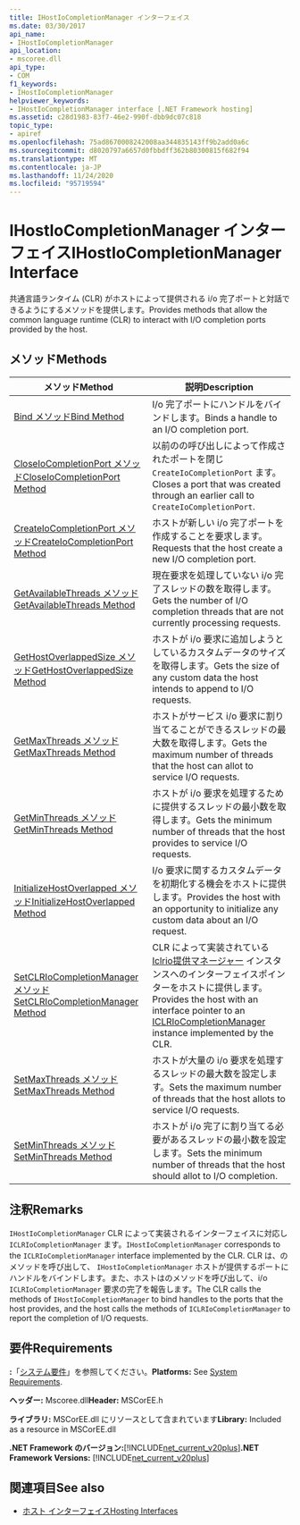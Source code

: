 ```yaml
---
title: IHostIoCompletionManager インターフェイス
ms.date: 03/30/2017
api_name:
- IHostIoCompletionManager
api_location:
- mscoree.dll
api_type:
- COM
f1_keywords:
- IHostIoCompletionManager
helpviewer_keywords:
- IHostIoCompletionManager interface [.NET Framework hosting]
ms.assetid: c28d1983-83f7-46e2-990f-dbb9dc07c818
topic_type:
- apiref
ms.openlocfilehash: 75ad8670008242008aa344835143ff9b2add0a6c
ms.sourcegitcommit: d8020797a6657d0fbbdff362b80300815f682f94
ms.translationtype: MT
ms.contentlocale: ja-JP
ms.lasthandoff: 11/24/2020
ms.locfileid: "95719594"
---
```

# <a name="ihostiocompletionmanager-interface"></a><span data-ttu-id="260c7-102">IHostIoCompletionManager インターフェイス</span><span class="sxs-lookup"><span data-stu-id="260c7-102">IHostIoCompletionManager Interface</span></span>

<span data-ttu-id="260c7-103">共通言語ランタイム (CLR) がホストによって提供される i/o 完了ポートと対話できるようにするメソッドを提供します。</span><span class="sxs-lookup"><span data-stu-id="260c7-103">Provides methods that allow the common language runtime (CLR) to interact with I/O completion ports provided by the host.</span></span>  
  
## <a name="methods"></a><span data-ttu-id="260c7-104">メソッド</span><span class="sxs-lookup"><span data-stu-id="260c7-104">Methods</span></span>  
  
|<span data-ttu-id="260c7-105">メソッド</span><span class="sxs-lookup"><span data-stu-id="260c7-105">Method</span></span>|<span data-ttu-id="260c7-106">説明</span><span class="sxs-lookup"><span data-stu-id="260c7-106">Description</span></span>|  
|------------|-----------------|  
|[<span data-ttu-id="260c7-107">Bind メソッド</span><span class="sxs-lookup"><span data-stu-id="260c7-107">Bind Method</span></span>](ihostiocompletionmanager-bind-method.md)|<span data-ttu-id="260c7-108">I/o 完了ポートにハンドルをバインドします。</span><span class="sxs-lookup"><span data-stu-id="260c7-108">Binds a handle to an I/O completion port.</span></span>|  
|[<span data-ttu-id="260c7-109">CloseIoCompletionPort メソッド</span><span class="sxs-lookup"><span data-stu-id="260c7-109">CloseIoCompletionPort Method</span></span>](ihostiocompletionmanager-closeiocompletionport-method.md)|<span data-ttu-id="260c7-110">以前のの呼び出しによって作成されたポートを閉じ `CreateIoCompletionPort` ます。</span><span class="sxs-lookup"><span data-stu-id="260c7-110">Closes a port that was created through an earlier call to `CreateIoCompletionPort`.</span></span>|  
|[<span data-ttu-id="260c7-111">CreateIoCompletionPort メソッド</span><span class="sxs-lookup"><span data-stu-id="260c7-111">CreateIoCompletionPort Method</span></span>](ihostiocompletionmanager-createiocompletionport-method.md)|<span data-ttu-id="260c7-112">ホストが新しい i/o 完了ポートを作成することを要求します。</span><span class="sxs-lookup"><span data-stu-id="260c7-112">Requests that the host create a new I/O completion port.</span></span>|  
|[<span data-ttu-id="260c7-113">GetAvailableThreads メソッド</span><span class="sxs-lookup"><span data-stu-id="260c7-113">GetAvailableThreads Method</span></span>](ihostiocompletionmanager-getavailablethreads-method.md)|<span data-ttu-id="260c7-114">現在要求を処理していない i/o 完了スレッドの数を取得します。</span><span class="sxs-lookup"><span data-stu-id="260c7-114">Gets the number of I/O completion threads that are not currently processing requests.</span></span>|  
|[<span data-ttu-id="260c7-115">GetHostOverlappedSize メソッド</span><span class="sxs-lookup"><span data-stu-id="260c7-115">GetHostOverlappedSize Method</span></span>](ihostiocompletionmanager-gethostoverlappedsize-method.md)|<span data-ttu-id="260c7-116">ホストが i/o 要求に追加しようとしているカスタムデータのサイズを取得します。</span><span class="sxs-lookup"><span data-stu-id="260c7-116">Gets the size of any custom data the host intends to append to I/O requests.</span></span>|  
|[<span data-ttu-id="260c7-117">GetMaxThreads メソッド</span><span class="sxs-lookup"><span data-stu-id="260c7-117">GetMaxThreads Method</span></span>](ihostiocompletionmanager-getmaxthreads-method.md)|<span data-ttu-id="260c7-118">ホストがサービス i/o 要求に割り当てることができるスレッドの最大数を取得します。</span><span class="sxs-lookup"><span data-stu-id="260c7-118">Gets the maximum number of threads that the host can allot to service I/O requests.</span></span>|  
|[<span data-ttu-id="260c7-119">GetMinThreads メソッド</span><span class="sxs-lookup"><span data-stu-id="260c7-119">GetMinThreads Method</span></span>](ihostiocompletionmanager-getminthreads-method.md)|<span data-ttu-id="260c7-120">ホストが i/o 要求を処理するために提供するスレッドの最小数を取得します。</span><span class="sxs-lookup"><span data-stu-id="260c7-120">Gets the minimum number of threads that the host provides to service I/O requests.</span></span>|  
|[<span data-ttu-id="260c7-121">InitializeHostOverlapped メソッド</span><span class="sxs-lookup"><span data-stu-id="260c7-121">InitializeHostOverlapped Method</span></span>](ihostiocompletionmanager-initializehostoverlapped-method.md)|<span data-ttu-id="260c7-122">I/o 要求に関するカスタムデータを初期化する機会をホストに提供します。</span><span class="sxs-lookup"><span data-stu-id="260c7-122">Provides the host with an opportunity to initialize any custom data about an I/O request.</span></span>|  
|[<span data-ttu-id="260c7-123">SetCLRIoCompletionManager メソッド</span><span class="sxs-lookup"><span data-stu-id="260c7-123">SetCLRIoCompletionManager Method</span></span>](ihostiocompletionmanager-setclriocompletionmanager-method.md)|<span data-ttu-id="260c7-124">CLR によって実装されている [Iclrio提供マネージャー](iclriocompletionmanager-interface.md) インスタンスへのインターフェイスポインターをホストに提供します。</span><span class="sxs-lookup"><span data-stu-id="260c7-124">Provides the host with an interface pointer to an [ICLRIoCompletionManager](iclriocompletionmanager-interface.md) instance implemented by the CLR.</span></span>|  
|[<span data-ttu-id="260c7-125">SetMaxThreads メソッド</span><span class="sxs-lookup"><span data-stu-id="260c7-125">SetMaxThreads Method</span></span>](ihostiocompletionmanager-setmaxthreads-method.md)|<span data-ttu-id="260c7-126">ホストが大量の i/o 要求を処理するスレッドの最大数を設定します。</span><span class="sxs-lookup"><span data-stu-id="260c7-126">Sets the maximum number of threads that the host allots to service I/O requests.</span></span>|  
|[<span data-ttu-id="260c7-127">SetMinThreads メソッド</span><span class="sxs-lookup"><span data-stu-id="260c7-127">SetMinThreads Method</span></span>](ihostiocompletionmanager-setminthreads-method.md)|<span data-ttu-id="260c7-128">ホストが i/o 完了に割り当てる必要があるスレッドの最小数を設定します。</span><span class="sxs-lookup"><span data-stu-id="260c7-128">Sets the minimum number of threads that the host should allot to I/O completion.</span></span>|  
  
## <a name="remarks"></a><span data-ttu-id="260c7-129">注釈</span><span class="sxs-lookup"><span data-stu-id="260c7-129">Remarks</span></span>  

 <span data-ttu-id="260c7-130">`IHostIoCompletionManager` CLR によって実装されるインターフェイスに対応し `ICLRIoCompletionManager` ます。</span><span class="sxs-lookup"><span data-stu-id="260c7-130">`IHostIoCompletionManager` corresponds to the `ICLRIoCompletionManager` interface implemented by the CLR.</span></span> <span data-ttu-id="260c7-131">CLR は、のメソッドを呼び出して、 `IHostIoCompletionManager` ホストが提供するポートにハンドルをバインドします。また、ホストはのメソッドを呼び出して、i/o `ICLRIoCompletionManager` 要求の完了を報告します。</span><span class="sxs-lookup"><span data-stu-id="260c7-131">The CLR calls the methods of `IHostIoCompletionManager` to bind handles to the ports that the host provides, and the host calls the methods of `ICLRIoCompletionManager` to report the completion of I/O requests.</span></span>  
  
## <a name="requirements"></a><span data-ttu-id="260c7-132">要件</span><span class="sxs-lookup"><span data-stu-id="260c7-132">Requirements</span></span>  

 <span data-ttu-id="260c7-133">**:**「[システム要件](../../get-started/system-requirements.md)」を参照してください。</span><span class="sxs-lookup"><span data-stu-id="260c7-133">**Platforms:** See [System Requirements](../../get-started/system-requirements.md).</span></span>  
  
 <span data-ttu-id="260c7-134">**ヘッダー:** Mscoree.dll</span><span class="sxs-lookup"><span data-stu-id="260c7-134">**Header:** MSCorEE.h</span></span>  
  
 <span data-ttu-id="260c7-135">**ライブラリ:** MSCorEE.dll にリソースとして含まれています</span><span class="sxs-lookup"><span data-stu-id="260c7-135">**Library:** Included as a resource in MSCorEE.dll</span></span>  
  
 <span data-ttu-id="260c7-136">**.NET Framework のバージョン:**[!INCLUDE[net_current_v20plus](../../../../includes/net-current-v20plus-md.md)]</span><span class="sxs-lookup"><span data-stu-id="260c7-136">**.NET Framework Versions:** [!INCLUDE[net_current_v20plus](../../../../includes/net-current-v20plus-md.md)]</span></span>  
  
## <a name="see-also"></a><span data-ttu-id="260c7-137">関連項目</span><span class="sxs-lookup"><span data-stu-id="260c7-137">See also</span></span>

- [<span data-ttu-id="260c7-138">ホスト インターフェイス</span><span class="sxs-lookup"><span data-stu-id="260c7-138">Hosting Interfaces</span></span>](hosting-interfaces.md)
